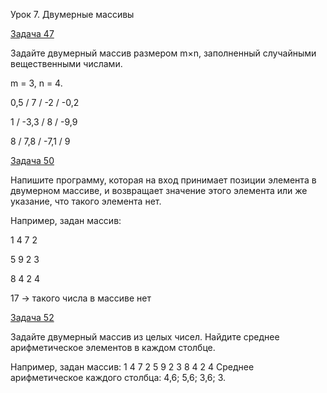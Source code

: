 Урок 7. Двумерные массивы

[Задача 47](/Task1/Program.cs)

Задайте двумерный массив размером m×n, заполненный случайными вещественными числами.

m = 3, n = 4.

0,5 / 7 / -2 / -0,2

1 / -3,3 / 8 / -9,9

8 / 7,8 / -7,1 / 9

[Задача 50](/Task2/Program.cs)

Напишите программу, которая на вход принимает позиции элемента в двумерном массиве, и возвращает значение этого элемента или же указание, что такого элемента нет.

Например, задан массив:

1 4 7 2

5 9 2 3

8 4 2 4

17 -> такого числа в массиве нет

[Задача 52](/Task3/Program.cs)

Задайте двумерный массив из целых чисел. Найдите среднее арифметическое элементов в каждом столбце.

Например, задан массив:
1 4 7 2
5 9 2 3
8 4 2 4
Среднее арифметическое каждого столбца: 4,6; 5,6; 3,6; 3.